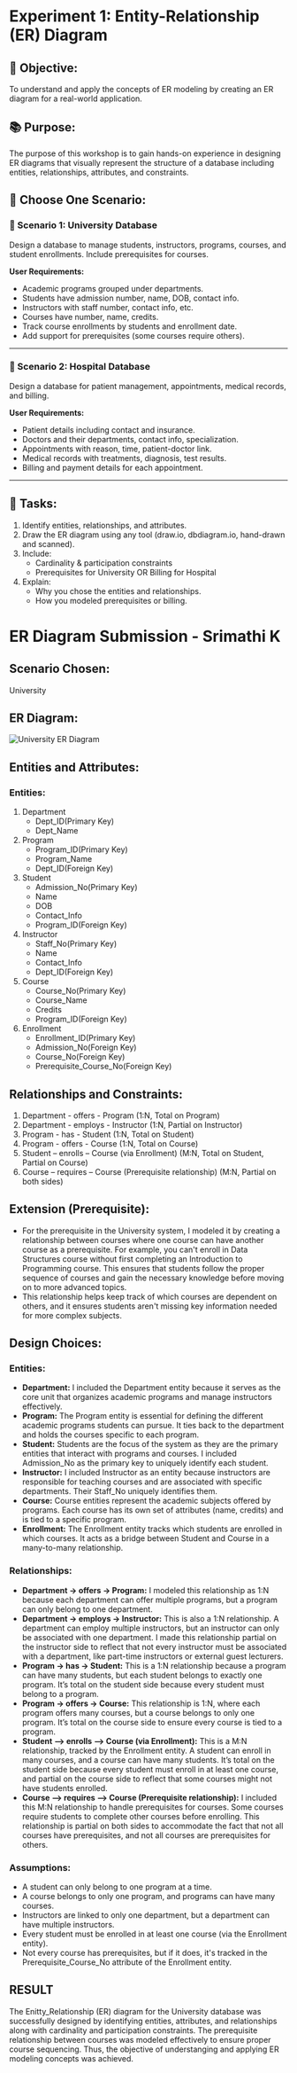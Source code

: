 # Experiment 1: Entity-Relationship (ER) Diagram

## 🎯 Objective:
To understand and apply the concepts of ER modeling by creating an ER diagram for a real-world application.

## 📚 Purpose:
The purpose of this workshop is to gain hands-on experience in designing ER diagrams that visually represent the structure of a database including entities, relationships, attributes, and constraints.

## 🧪 Choose One Scenario:

### 🔹 Scenario 1: University Database
Design a database to manage students, instructors, programs, courses, and student enrollments. Include prerequisites for courses.

**User Requirements:**
- Academic programs grouped under departments.
- Students have admission number, name, DOB, contact info.
- Instructors with staff number, contact info, etc.
- Courses have number, name, credits.
- Track course enrollments by students and enrollment date.
- Add support for prerequisites (some courses require others).

---

### 🔹 Scenario 2: Hospital Database
Design a database for patient management, appointments, medical records, and billing.

**User Requirements:**
- Patient details including contact and insurance.
- Doctors and their departments, contact info, specialization.
- Appointments with reason, time, patient-doctor link.
- Medical records with treatments, diagnosis, test results.
- Billing and payment details for each appointment.

---

## 📝 Tasks:
1. Identify entities, relationships, and attributes.
2. Draw the ER diagram using any tool (draw.io, dbdiagram.io, hand-drawn and scanned).
3. Include:
   - Cardinality & participation constraints
   - Prerequisites for University OR Billing for Hospital
4. Explain:
   - Why you chose the entities and relationships.
   - How you modeled prerequisites or billing.

# ER Diagram Submission - Srimathi K

## Scenario Chosen:
University

## ER Diagram:
![University ER Diagram](https://github.com/user-attachments/assets/67fd65ba-2697-4a07-94a4-ecfdb52a3388)


## Entities and Attributes:
### Entities:
   1. Department
         - Dept_ID(Primary Key)
         - Dept_Name
   2. Program
         - Program_ID(Primary Key)
         - Program_Name
         - Dept_ID(Foreign Key)
   3. Student
         - Admission_No(Primary Key)
         - Name
         - DOB
         - Contact_Info
         - Program_ID(Foreign Key)
   4. Instructor
         - Staff_No(Primary Key)
         - Name
         - Contact_Info
         - Dept_ID(Foreign Key)
   5. Course
         - Course_No(Primary Key)
         - Course_Name
         - Credits
         - Program_ID(Foreign Key)
   6. Enrollment
         - Enrollment_ID(Primary Key)
         - Admission_No(Foreign Key)
         - Course_No(Foreign Key)
         - Prerequisite_Course_No(Foreign Key)

## Relationships and Constraints:
1. Department - offers - Program (1:N, Total on Program)
2. Department - employs - Instructor (1:N, Partial on Instructor)
3. Program - has - Student (1:N, Total on Student)
4. Program - offers - Course (1:N, Total on Course)
5. Student – enrolls – Course (via Enrollment) (M:N, Total on Student, Partial on Course)
6. Course – requires – Course (Prerequisite relationship) (M:N, Partial on both sides)
   
## Extension (Prerequisite):
- For the prerequisite in the University system, I modeled it by creating a relationship between courses where one course can have another course as a prerequisite. For example, you can't enroll in Data Structures course without first completing an Introduction to Programming course. This ensures that students follow the proper sequence of courses and gain the necessary knowledge before moving on to more advanced topics.
- This relationship helps keep track of which courses are dependent on others, and it ensures students aren't missing key information needed for more complex subjects.

## Design Choices:
### Entities:
   - **Department:** I included the Department entity because it serves as the core unit that organizes academic programs and manage instructors effectively.
   - **Program:** The Program entity is essential for defining the different academic programs students can pursue. It ties back to the department and holds the courses specific to each program.
   - **Student:** Students are the focus of the system as they are the primary entities that interact with programs and courses. I included Admission_No as the primary key to uniquely identify each student.
   - **Instructor:** I included Instructor as an entity because instructors are responsible for teaching courses and are associated with specific departments. Their Staff_No uniquely identifies them.
   - **Course:** Course entities represent the academic subjects offered by programs. Each course has its own set of attributes (name, credits) and is tied to a specific program.
   - **Enrollment:** The Enrollment entity tracks which students are enrolled in which courses. It acts as a bridge between Student and Course in a many-to-many relationship.

### Relationships:
   - **Department -> offers -> Program:** I modeled this relationship as 1:N because each department can offer multiple programs, but a program can only belong to one department.
   - **Department -> employs -> Instructor:** This is also a 1:N relationship. A department can employ multiple instructors, but an instructor can only be associated with one department. I made this relationship partial on the instructor side to reflect that not every instructor must be associated with a department, like part-time instructors or external guest lecturers.
   - **Program -> has -> Student:** This is a 1:N relationship because a program can have many students, but each student belongs to exactly one program. It’s total on the student side because every student must belong to a program.
   - **Program -> offers -> Course:** This relationship is 1:N, where each program offers many courses, but a course belongs to only one program. It’s total on the course side to ensure every course is tied to a program.
   - **Student –> enrolls –> Course (via Enrollment):** This is a M:N relationship, tracked by the Enrollment entity. A student can enroll in many courses, and a course can have many students. It’s total on the student side because every student must enroll in at least one course, and partial on the course side to reflect that some courses might not have students enrolled.
   - **Course –> requires –> Course (Prerequisite relationship):** I included this M:N relationship to handle prerequisites for courses. Some courses require students to complete other courses before enrolling. This relationship is partial on both sides to accommodate the fact that not all courses have prerequisites, and not all courses are prerequisites for others.

### Assumptions:
   - A student can only belong to one program at a time.
   - A course belongs to only one program, and programs can have many courses.
   - Instructors are linked to only one department, but a department can have multiple instructors.
   - Every student must be enrolled in at least one course (via the Enrollment entity).
   - Not every course has prerequisites, but if it does, it's tracked in the Prerequisite_Course_No attribute of the Enrollment entity.

## RESULT
The Enitty_Relationship (ER) diagram for the University database was successfully designed by identifying entities, attributes, and relationships along with cardinality and participation constraints. The prerequisite relationship between courses was modeled effectively to ensure proper course sequencing. Thus, the objective of understanging and applying ER modeling concepts was achieved.
